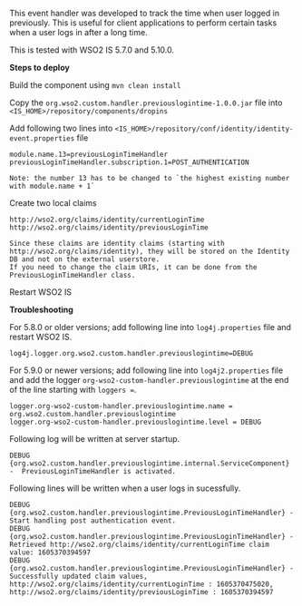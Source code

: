 This event handler was developed to track the time when user logged in previously. This is useful for client applications to perform certain tasks when a user logs in after a long time.

This is tested with WSO2 IS 5.7.0 and 5.10.0.

**Steps to deploy**

Build the component using `mvn clean install`

Copy the `org.wso2.custom.handler.previouslogintime-1.0.0.jar` file into `<IS_HOME>/repository/components/dropins`

Add following two lines into `<IS_HOME>/repository/conf/identity/identity-event.properties` file

    module.name.13=previousLoginTimeHandler
    previousLoginTimeHandler.subscription.1=POST_AUTHENTICATION

    Note: the number 13 has to be changed to `the highest existing number with module.name + 1`

Create two local claims

    http://wso2.org/claims/identity/currentLoginTime
    http://wso2.org/claims/identity/previousLoginTime
    
    Since these claims are identity claims (starting with http://wso2.org/claims/identity), they will be stored on the Identity DB and not on the external userstore.
    If you need to change the claim URIs, it can be done from the PreviousLoginTimeHandler class.
    
Restart WSO2 IS


**Troubleshooting**

For 5.8.0 or older versions; add following line into `log4j.properties` file and restart WSO2 IS.
```
log4j.logger.org.wso2.custom.handler.previouslogintime=DEBUG
```


For 5.9.0 or newer versions; add following line into `log4j2.properties` file and add the logger `org-wso2-custom-handler.previouslogintime` at the end of the line starting with `loggers =`.
```
logger.org-wso2-custom-handler.previouslogintime.name = org.wso2.custom.handler.previouslogintime
logger.org-wso2-custom-handler.previouslogintime.level = DEBUG
```



Following log will be written at server startup.  
```
DEBUG {org.wso2.custom.handler.previouslogintime.internal.ServiceComponent} -  PreviousLoginTimeHandler is activated.
```

 Following lines will be written when a user logs in sucessfully.
```
DEBUG {org.wso2.custom.handler.previouslogintime.PreviousLoginTimeHandler} -  Start handling post authentication event.
DEBUG {org.wso2.custom.handler.previouslogintime.PreviousLoginTimeHandler} -  Retrieved http://wso2.org/claims/identity/currentLoginTime claim value: 1605370394597
DEBUG {org.wso2.custom.handler.previouslogintime.PreviousLoginTimeHandler} -  Successfully updated claim values, http://wso2.org/claims/identity/currentLoginTime : 1605370475020, http://wso2.org/claims/identity/previousLoginTime : 1605370394597
```
